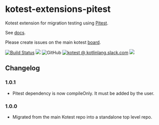 # kotest-extensions-pitest

Kotest extension for migration testing using [Pitest](https://pitest.org/).

See [docs](https://kotest.io/docs/extensions/pitest.html).

Please create issues on the main kotest [board](https://github.com/kotest/kotest/issues).

[![Build Status](https://github.com/kotest/kotest-extensions-pitest/workflows/master/badge.svg)](https://github.com/kotest/kotest-extensions-pitest/actions)
[<img src="https://img.shields.io/maven-central/v/io.kotest.extensions/kotest-extensions-pitest.svg?label=latest%20release"/>](http://search.maven.org/#search|ga|1|kotest-extensions-pitest)
![GitHub](https://img.shields.io/github/license/kotest/kotest-extensions-pitest)
[![kotest @ kotlinlang.slack.com](https://img.shields.io/static/v1?label=kotlinlang&message=kotest&color=blue&logo=slack)](https://kotlinlang.slack.com/archives/CT0G9SD7Z)
[<img src="https://img.shields.io/nexus/s/https/oss.sonatype.org/io.kotest.extensions/kotest-extensions-pitest.svg?label=latest%20snapshot"/>](https://oss.sonatype.org/content/repositories/snapshots/io/kotest/extensions/kotest-extensions-pitest/)

## Changelog

### 1.0.1

* Pitest dependency is now compileOnly. It must be added by the user.

### 1.0.0

* Migrated from the main Kotest repo into a standalone top level repo.
